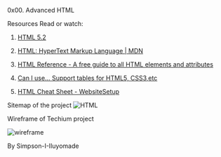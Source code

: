 0x00. Advanced HTML

Resources
Read or watch:

1. [HTML 5.2](https://intranet.alxswe.com/rltoken/3ZeSykXeV9rQhzFiW5GHcg)

2. [HTML: HyperText Markup Language | MDN](https://intranet.alxswe.com/rltoken/XWdv6hMca_9jks7PN2gsbA)
   
3. [HTML Reference - A free guide to all HTML elements and attributes](https://intranet.alxswe.com/rltoken/H59e408ohxV9x_tYOWSxvg)
   
4. [Can I use… Support tables for HTML5, CSS3,etc](https://intranet.alxswe.com/rltoken/u6RvQ_45Xpw82Awl82NZcg)

6. [HTML Cheat Sheet - WebsiteSetup](https://intranet.alxswe.com/rltoken/6SV9Z98vlb8iehxHnl9YJg)


Sitemap of the project
![HTML](https://github.com/simpsonismade24d/alx-frontend/assets/111156398/bec775b4-d6d7-438c-b3e9-ac2f2e4d1c7b)


Wireframe of Techium project

![wireframe](https://github.com/simpsonismade24d/alx-frontend/assets/111156398/4b8eb6f7-ba2b-42da-8cf6-88423c3855c1)

 By Simpson-I-Iluyomade
